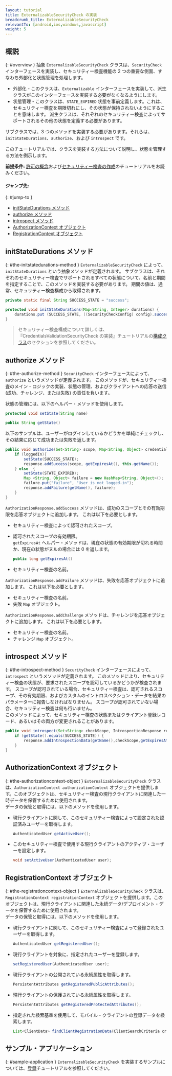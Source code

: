 ```yaml
---
layout: tutorial
title: ExternalizableSecurityCheck の実装
breadcrumb_title: ExternalizableSecurityCheck
relevantTo: [android,ios,windows,javascript]
weight: 5
---
```

<!-- NLS_CHARSET=UTF-8 -->
## 概説
{: #overview }
抽象 `ExternalizableSecurityCheck` クラスは、`SecurityCheck` インターフェースを実装し、セキュリティー検査機能の 2 つの重要な側面、すなわち外部化と状態管理を処理します。

* 外部化 - このクラスは、`Externalizable` インターフェースを実装して、派生クラスがこのインターフェースを実装する必要がなくなるようにします。
* 状態管理 - このクラスは、`STATE_EXPIRED` 状態を事前定義します。これは、セキュリティー検査を期限切れにし、その状態が保持されないようにすることを意味します。 派生クラスは、それぞれのセキュリティー検査によってサポートされるその他の状態を定義する必要があります。

サブクラスでは、3 つのメソッドを実装する必要があります。それらは、`initStateDurations`、`authorize`、および `introspect` です。

このチュートリアルでは、クラスを実装する方法について説明し、状態を管理する方法を例示します。

**前提条件:** [許可の概念](../)および[セキュリティー検査の作成](../creating-a-security-check)のチュートリアルをお読みください。

#### ジャンプ先:
{: #jump-to }
* [initStateDurations メソッド](#the-initstatedurations-method)
* [authorize メソッド](#the-authorize-method)
* [introspect メソッド](#the-introspect-method)
* [AuthorizationContext オブジェクト](#the-authorizationcontext-object)
* [RegistrationContext オブジェクト](#the-registrationcontext-object)

## initStateDurations メソッド
{: #the-initstatedurations-method }
`ExternalizableSecurityCheck` によって、`initStateDurations` という抽象メソッドが定義されます。 サブクラスは、それぞれのセキュリティー検査でサポートされるすべての状態について、名前と期間を指定することで、このメソッドを実装する必要があります。 期間の値は、通常、セキュリティー検査構成から取得されます。

```java
private static final String SUCCESS_STATE = "success";

protected void initStateDurations(Map<String, Integer> durations) {
    durations.put (SUCCESS_STATE, ((SecurityCheckConfig) config).successStateExpirationSec);
}
```

> セキュリティー検査構成について詳しくは、『CredentialsValidationSecurityCheck の実装』チュートリアルの[構成クラス](../credentials-validation/security-check/#configuration-class)のセクションを参照してください。

## authorize メソッド
{: #the-authorize-method }
`SecurityCheck` インターフェースによって、`authorize` というメソッドが定義されます。 このメソッドが、セキュリティー検査のメイン・ロジックの実装、状態の管理、およびクライアントへの応答の送信 (成功、チャレンジ、または失敗) の責任を負います。

状態の管理には、以下のヘルパー・メソッドを使用します。

```java
protected void setState(String name)
```
```java
public String getState()
```
以下のサンプルは、ユーザーがログインしているかどうかを単純にチェックし、その結果に応じて成功または失敗を返します。

```java
public void authorize(Set<String> scope, Map<String, Object> credentials, HttpServletRequest request, AuthorizationResponse response) {
    if (loggedIn){
        setState(SUCCESS_STATE);
        response.addSuccess(scope, getExpiresAt(), this.getName());
    } else  {
        setState(STATE_EXPIRED);
        Map <String, Object> failure = new HashMap<String, Object>();           
        failure.put("failure", "User is not logged-in");
        response.addFailure(getName(), failure);
    }
}
```

`AuthorizationResponse.addSuccess` メソッドは、成功のスコープとその有効期限を応答オブジェクトに追加します。 これは以下を必要とします。

* セキュリティー検査によって認可されたスコープ。
* 認可されたスコープの有効期限。  
`getExpiresAt` ヘルパー・メソッドは、現在の状態の有効期限が切れる時間か、現在の状態がヌルの場合には 0 を返します。

  ```java
  public long getExpiresAt()
  ```
   
* セキュリティー検査の名前。

`AuthorizationResponse.addFailure` メソッドは、失敗を応答オブジェクトに追加します。 これは以下を必要とします。

* セキュリティー検査の名前。
* 失敗 `Map` オブジェクト。

`AuthorizationResponse.addChallenge` メソッドは、チャレンジを応答オブジェクトに追加します。 これは以下を必要とします。

* セキュリティー検査の名前。
* チャレンジ `Map` オブジェクト。

## introspect メソッド
{: #the-introspect-method }
`SecurityCheck` インターフェースによって、`introspect` というメソッドが定義されます。 このメソッドにより、セキュリティー検査の状態が、要求されたスコープを認可しているかどうかが検査されます。 スコープが認可されている場合、セキュリティー検査は、認可されるスコープ、その有効期限、およびカスタムのイントロスペクション・データを結果のパラメーターに報告しなければなりません。 スコープが認可されていない場合、セキュリティー検査は何も行いません。  
このメソッドによって、セキュリティー検査の状態またはクライアント登録レコード、あるいはその両方が変更されることがあります。

```java
public void introspect(Set<String> checkScope, IntrospectionResponse response) {
    if (getState().equals(SUCCESS_STATE)) {
        response.addIntrospectionData(getName(),checkScope,getExpiresAt(),null);
    }
}
```

## AuthorizationContext オブジェクト
{: #the-authorizationcontext-object }
`ExternalizableSecurityCheck` クラスは、`AuthorizationContext authorizationContext` オブジェクトを提供します。このオブジェクトは、セキュリティー検査の現行クライアントに関連した一時データを保管するために使用されます。  
データの保管と取得には、以下のメソッドを使用します。

* 現行クライアントに関して、このセキュリティー検査によって設定された認証済みユーザーを取得します。

  ```java
  AuthenticatedUser getActiveUser();
  ```
  
* このセキュリティー検査で使用する現行クライアントのアクティブ・ユーザーを設定します。

  ```java
  void setActiveUser(AuthenticatedUser user);
  ```

## RegistrationContext オブジェクト
{: #the-registrationcontext-object }
`ExternalizableSecurityCheck` クラスは、`RegistrationContext registrationContext` オブジェクトを提供します。このオブジェクトは、現行クライアントに関連した永続データ/デプロイメント・データを保管するために使用されます。  
データの保管と取得には、以下のメソッドを使用します。

* 現行クライアントに関して、このセキュリティー検査によって登録されたユーザーを取得します。

  ```java
  AuthenticatedUser getRegisteredUser();
  ```
  
* 現行クライアントを対象に、指定されたユーザーを登録します。

  ```java
  setRegisteredUser(AuthenticatedUser user);
  ```
  
* 現行クライアントの公開されている永続属性を取得します。

  ```java
  PersistentAttributes getRegisteredPublicAttributes();
  ```
  
* 現行クライアントの保護されている永続属性を取得します。

  ```java
  PersistentAttributes getRegisteredProtectedAttributes();
  ```
  
* 指定された検索基準を使用して、モバイル・クライアントの登録データを検索します。

  ```java
  List<ClientData> findClientRegistrationData(ClientSearchCriteria criteria);
  ```

## サンプル・アプリケーション
{: #sample-application }
`ExternalizableSecurityCheck` を実装するサンプルについては、[登録](../enrollment)チュートリアルを参照してください。
